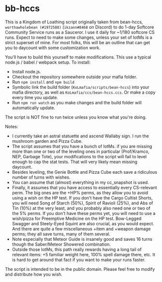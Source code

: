 # bb-hccs

This is a Kingdom of Loathing script originally taken from bean-hccs, `worthawholebean (#1972588)` (`ikzann#8468` on Discord) to do 1-day Softcore Community Service runs as a Sauceror. I use it daily for ~1/180 softcore CS runs. Expect to need to make some changes, unless your set of IotMs is a strict superset of mine. For most folks, this will be an outline that can get you to daycount with some customization work.

You'll have to build this yourself to make modifications. This use a typical node.js / babel / webpack setup. To install:
- Install node.js.
- Checkout the repository somewhere outside your mafia folder.
- Run `npm install` and `npm build`
- Symbolic link the build folder (`KoLmafia/scripts/bean-hccs`) into your mafia directory, as well as `KoLmafia/ccs/bean-hccs.ccs`. Or make a copy every time you update.
- Run `npm run watch` as you make changes and the build folder will automatically update.

The script is NOT fine to run twice unless you know what you're doing.

Notes:
- I currently take an astral statuette and ascend Wallaby sign. I run the mushroom garden and Pizza Cube.
- The script assumes that you have a bunch of IotMs. if you are missing more than one or two of the leveling ones in particular (Prof/Kramco, NEP, Garbage Tote), your modifications to the script will fail to level enough to cap the stat tests. That will very likely mean missing daycount. 
- Besides leveling, the Genie Bottle and Pizza Cube each save a ridiculous number of turns with wishes.
- You can assume that (almost) everything in my cc_snapshot is used.
- Finally, it assumes that you have access to essentially every CS-relevant perm. The big ones are the +HP% perms, as they allow you to avoid using a wish on the HP test. If you don't have the Cargo Cultist Shorts, you will need Song of Starch (50%), Spirit of Ravioli (25%), and Abs of Tin (10%) at the very least, and you probably also need one or two of the 5% perms. If you don't have these perms yet, you will need to use a wish/pizza for Preemptive Medicine on the HP test. Bow-Legged Swagger and Steely-Eyed Squint are also crucial, as you would expect. And there are quite a few miscellaneous +item and +weapon damage perms; they all save turns, many of them several.
- Note especially that Meteor Guide is insanely good and saves 16 turns though the Saber/Meteor Showered combination.
- Outside those IotMs, this path really rewards having a long tail of relevant items: +5 familiar weight here, 100% spell damage there, etc. It is hard to get around that fact if you want to make your runs faster.

The script is intended to be in the public domain. Please feel free to modify and distribute how you wish.
